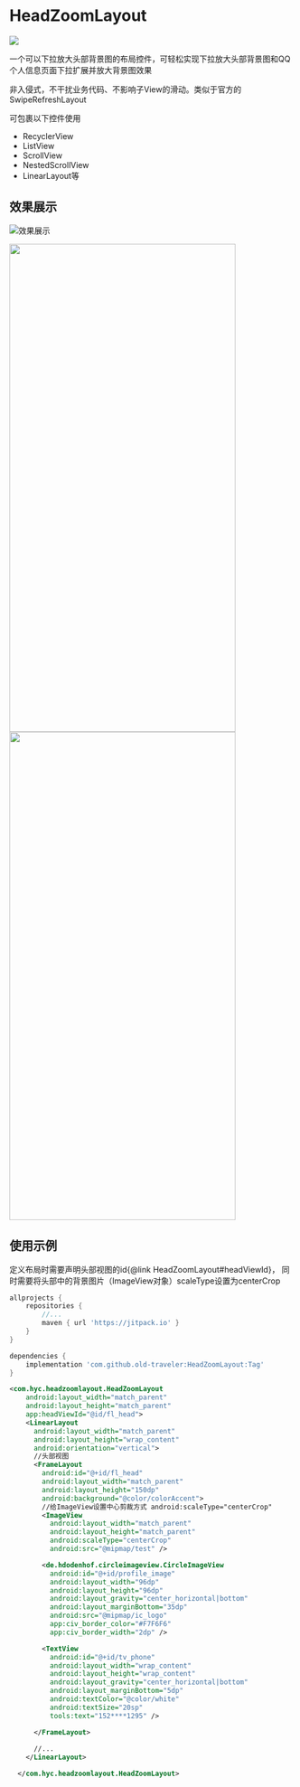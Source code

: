 # HeadZoomLayout
[![](https://jitpack.io/v/old-traveler/HeadZoomLayout.svg)](https://jitpack.io/#old-traveler/HeadZoomLayout)

一个可以下拉放大头部背景图的布局控件，可轻松实现下拉放大头部背景图和QQ个人信息页面下拉扩展并放大背景图效果

非入侵式，不干扰业务代码、不影响子View的滑动。类似于官方的SwipeRefreshLayout

可包裹以下控件使用
* RecyclerView
* ListView
* ScrollView
* NestedScrollView
* LinearLayout等



## 效果展示

![效果展示](https://raw.githubusercontent.com/old-traveler/HeadZoomLayout/master/image/show.gif)

<div class="half">
    <img src="https://raw.githubusercontent.com/old-traveler/HeadZoomLayout/master/image/personal.gif" width = "400" height = "864">
    <img src = "https://raw.githubusercontent.com/old-traveler/HeadZoomLayout/master/image/house_detail.gif" width = "400" height = "864">
</div>



## 使用示例

定义布局时需要声明头部视图的id{@link HeadZoomLayout#headViewId}，
同时需要将头部中的背景图片（ImageView对象）scaleType设置为centerCrop


```groovy
allprojects {
	repositories {
		//...
		maven { url 'https://jitpack.io' }
	}
}
```

```groovy
dependencies {
	implementation 'com.github.old-traveler:HeadZoomLayout:Tag'
}
```

```xml
<com.hyc.headzoomlayout.HeadZoomLayout
    android:layout_width="match_parent"
    android:layout_height="match_parent"
    app:headViewId="@id/fl_head">
    <LinearLayout
      android:layout_width="match_parent"
      android:layout_height="wrap_content"
      android:orientation="vertical">
      //头部视图
      <FrameLayout
        android:id="@+id/fl_head"
        android:layout_width="match_parent"
        android:layout_height="150dp"
        android:background="@color/colorAccent">
        //给ImageView设置中心剪裁方式 android:scaleType="centerCrop"
        <ImageView
          android:layout_width="match_parent"
          android:layout_height="match_parent"
          android:scaleType="centerCrop"
          android:src="@mipmap/test" />

        <de.hdodenhof.circleimageview.CircleImageView
          android:id="@+id/profile_image"
          android:layout_width="96dp"
          android:layout_height="96dp"
          android:layout_gravity="center_horizontal|bottom"
          android:layout_marginBottom="35dp"
          android:src="@mipmap/ic_logo"
          app:civ_border_color="#F7F6F6"
          app:civ_border_width="2dp" />

        <TextView
          android:id="@+id/tv_phone"
          android:layout_width="wrap_content"
          android:layout_height="wrap_content"
          android:layout_gravity="center_horizontal|bottom"
          android:layout_marginBottom="5dp"
          android:textColor="@color/white"
          android:textSize="20sp"
          tools:text="152****1295" />

      </FrameLayout>
      
      //...
    </LinearLayout>

  </com.hyc.headzoomlayout.HeadZoomLayout>

```



